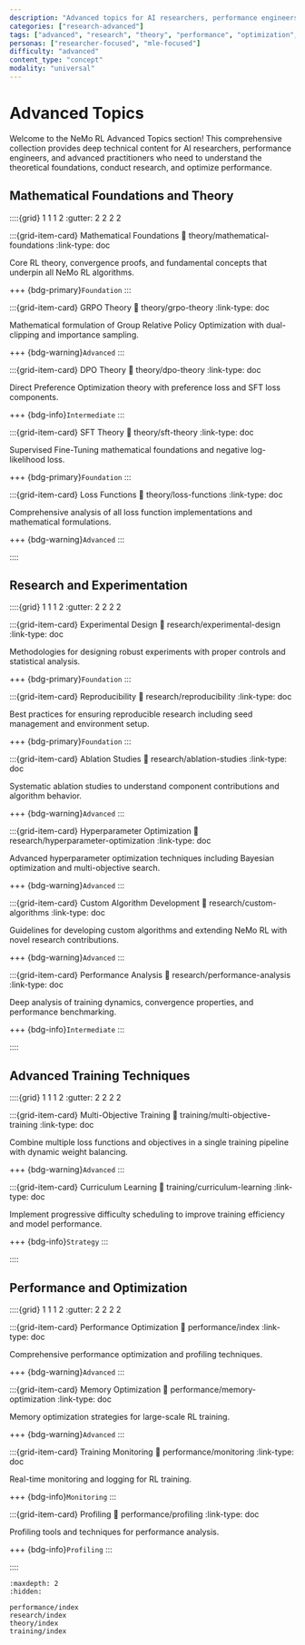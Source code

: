 ```yaml
---
description: "Advanced topics for AI researchers, performance engineers, and advanced practitioners including mathematical foundations, research methodologies, and optimization techniques"
categories: ["research-advanced"]
tags: ["advanced", "research", "theory", "performance", "optimization", "mathematics", "reinforcement-learning"]
personas: ["researcher-focused", "mle-focused"]
difficulty: "advanced"
content_type: "concept"
modality: "universal"
---
```


# Advanced Topics

Welcome to the NeMo RL Advanced Topics section! This comprehensive collection provides deep technical content for AI researchers, performance engineers, and advanced practitioners who need to understand the theoretical foundations, conduct research, and optimize performance.

## Mathematical Foundations and Theory

::::{grid} 1 1 1 2
:gutter: 2 2 2 2

:::{grid-item-card} Mathematical Foundations
:link: theory/mathematical-foundations
:link-type: doc

Core RL theory, convergence proofs, and fundamental concepts that underpin all NeMo RL algorithms.

+++
{bdg-primary}`Foundation`
:::

:::{grid-item-card} GRPO Theory
:link: theory/grpo-theory
:link-type: doc

Mathematical formulation of Group Relative Policy Optimization with dual-clipping and importance sampling.

+++
{bdg-warning}`Advanced`
:::

:::{grid-item-card} DPO Theory
:link: theory/dpo-theory
:link-type: doc

Direct Preference Optimization theory with preference loss and SFT loss components.

+++
{bdg-info}`Intermediate`
:::

:::{grid-item-card} SFT Theory
:link: theory/sft-theory
:link-type: doc

Supervised Fine-Tuning mathematical foundations and negative log-likelihood loss.

+++
{bdg-primary}`Foundation`
:::

:::{grid-item-card} Loss Functions
:link: theory/loss-functions
:link-type: doc

Comprehensive analysis of all loss function implementations and mathematical formulations.

+++
{bdg-warning}`Advanced`
:::

::::

## Research and Experimentation

::::{grid} 1 1 1 2
:gutter: 2 2 2 2

:::{grid-item-card} Experimental Design
:link: research/experimental-design
:link-type: doc

Methodologies for designing robust experiments with proper controls and statistical analysis.

+++
{bdg-primary}`Foundation`
:::

:::{grid-item-card} Reproducibility
:link: research/reproducibility
:link-type: doc

Best practices for ensuring reproducible research including seed management and environment setup.

+++
{bdg-primary}`Foundation`
:::

:::{grid-item-card} Ablation Studies
:link: research/ablation-studies
:link-type: doc

Systematic ablation studies to understand component contributions and algorithm behavior.

+++
{bdg-warning}`Advanced`
:::

:::{grid-item-card} Hyperparameter Optimization
:link: research/hyperparameter-optimization
:link-type: doc

Advanced hyperparameter optimization techniques including Bayesian optimization and multi-objective search.

+++
{bdg-warning}`Advanced`
:::

:::{grid-item-card} Custom Algorithm Development
:link: research/custom-algorithms
:link-type: doc

Guidelines for developing custom algorithms and extending NeMo RL with novel research contributions.

+++
{bdg-warning}`Advanced`
:::

:::{grid-item-card} Performance Analysis
:link: research/performance-analysis
:link-type: doc

Deep analysis of training dynamics, convergence properties, and performance benchmarking.

+++
{bdg-info}`Intermediate`
:::

::::

## Advanced Training Techniques

::::{grid} 1 1 1 2
:gutter: 2 2 2 2

:::{grid-item-card} Multi-Objective Training
:link: training/multi-objective-training
:link-type: doc

Combine multiple loss functions and objectives in a single training pipeline with dynamic weight balancing.

+++
{bdg-warning}`Advanced`
:::

:::{grid-item-card} Curriculum Learning
:link: training/curriculum-learning
:link-type: doc

Implement progressive difficulty scheduling to improve training efficiency and model performance.

+++
{bdg-info}`Strategy`
:::

::::

## Performance and Optimization

::::{grid} 1 1 1 2
:gutter: 2 2 2 2

:::{grid-item-card} Performance Optimization
:link: performance/index
:link-type: doc

Comprehensive performance optimization and profiling techniques.

+++
{bdg-warning}`Advanced`
:::

:::{grid-item-card} Memory Optimization
:link: performance/memory-optimization
:link-type: doc

Memory optimization strategies for large-scale RL training.

+++
{bdg-warning}`Advanced`
:::

:::{grid-item-card} Training Monitoring
:link: performance/monitoring
:link-type: doc

Real-time monitoring and logging for RL training.

+++
{bdg-info}`Monitoring`
:::

:::{grid-item-card} Profiling
:link: performance/profiling
:link-type: doc

Profiling tools and techniques for performance analysis.

+++
{bdg-info}`Profiling`
:::

::::

```{toctree}
:maxdepth: 2
:hidden:

performance/index
research/index
theory/index
training/index
```
